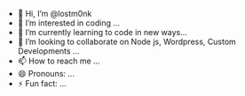 - 👋 Hi, I’m @lostm0nk
- 👀 I’m interested in coding ...
- 🌱 I’m currently learning to code in new ways...
- 💞️ I’m looking to collaborate on Node js, Wordpress, Custom Developments ...
- 📫 How to reach me ...
- 😄 Pronouns: ...
- ⚡ Fun fact: ...

<!---
lostm0nk/lostm0nk is a ✨ special ✨ repository because its `README.md` (this file) appears on your GitHub profile.
You can click the Preview link to take a look at your changes.
--->
